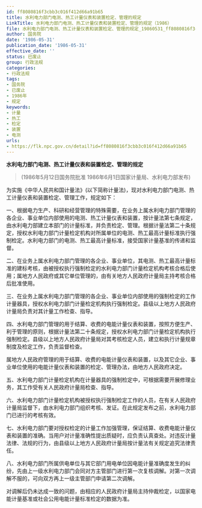 ```yaml
---
id: ff8080816f3cbb3c016f412d66a91b65
title: 水利电力部门电测、热工计量仪表和装置检定、管理的规定
LinkTitle: 水利电力部门电测、热工计量仪表和装置检定、管理的规定（1986）
file: 水利电力部门电测、热工计量仪表和装置检定、管理的规定_19860531_ff8080816f3cbb3c016f412d66a91b65.docx
author: 国务院
date: '1986-05-31'
publication_date: '1986-05-31'
effective_date: ''
status: 已废止
group: 行政法规
categories:
- 行政法规
tags:
- 国务院
- 已废止
- 1986年
- 规定
keywords:
- 计量
- 热工
- 检定
- 装置
- 电测
urls:
- https://flk.npc.gov.cn/detail?id=ff8080816f3cbb3c016f412d66a91b65
---
```


**水利电力部门电测、热工计量仪表和装置检定、管理的规定**

> (1986年5月12日国务院批准 1986年6月1日国家计量局、水利电力部发布)

为实施《中华人民共和国计量法》(以下简称计量法)，现对水利电力部门电测、热工计量仪表和装置检定、管理工作，规定如下：

一、根据电力生产、科研和经营管理的特殊需要，在业务上属水利电力部门管理的各企业、事业单位内部使用的电测、热工计量仪表和装置，按计量法第七条规定，由水利电力部建立本部门的计量标准，并负责检定、管理。根据计量法第二十条规定，授权水利电力部门计量检定机构对所属单位的电测、热工最高计量标准执行强制检定。水利电力部门的电测、热工最高计量标准，接受国家计量基准的传递和监督。

二、在业务上属水利电力部门管理的各企业、事业单位，其电测、热工最高计量标准的建标考核，由被授权执行强制检定的水利电力部门计量检定机构考核合格后使用；属地方人民政府或其它单位管理的，由有关地方人民政府计量局主持考核合格后批准使用。

三、在业务上属水利电力部门管理的各企业、事业单位内部使用的强制检定的工作计量器具，授权水利电力部门计量检定机构执行强制检定。县级以上地方人民政府计量局负责对其计量工作检查、指导。

四、水利电力部门管理的用于结算、收费的电能计量仪表和装置，按照方便生产、利于管理的原则，根据计量法第二十条规定，授权水利电力部门计量检定机构执行强制检定。县级以上地方人民政府计量局对其考核检定人员，建立和执行计量规章制度及检定工作，负责监督检查。

属地方人民政府管理的用于结算、收费的电能计量仪表和装置，以及其它企业、事业单位使用的电能计量仪表和装置的检定、管理办法，由地方人民政府决定。

五、水利电力部门计量检定机构在计量器具的强制检定中，可根据需要开展修理业务，其工作受有关人民政府计量局检查、指导。

六、水利电力部门计量检定机构被授权执行强制检定工作的人员，在有关人民政府计量局监督下，由水利电力部门组织考核、发证。在此规定发布之前，水利电力部门已进行的考核有效。

七、水利电力部门要对授权检定的计量工作加强管理，保证结算、收费电能计量仪表和装置的准确。当用户对计量准确性提出质疑时，应负责认真查处。对违反计量法律、法规的行为，由县级以上地方人民政府计量局按计量法有关规定追究法律责任。

八、水利电力部门所属供电单位与其它部门用电单位因电能计量准确度发生的纠纷，先由上一级水利电力部门会同对方主管部门进行第一次复核调解。对第一次调解不服的，可向双方再上一级主管部门申请第二次调解。

对调解后仍未达成一致的问题，由相应的人民政府计量局主持仲裁检定，以国家电能计量基准或社会公用电能计量标准检定的数据为准。
